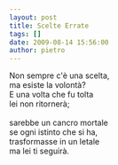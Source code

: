 ```yaml
---
layout: post
title: Scelte Errate
tags: []
date: 2009-08-14 15:56:00
author: pietro
---
```

Non sempre c'è una scelta,<br/>ma esiste la volontà?<br/>E una volta che fu tolta<br/>lei non ritornerà;<br/><br/>sarebbe un cancro mortale<br/>se ogni istinto che si ha,<br/>trasformasse in un letale<br/>ma lei ti seguirà.
